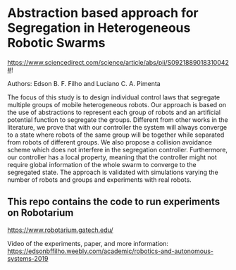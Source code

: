 # Abstraction based approach for Segregation in Heterogeneous Robotic Swarms 
https://www.sciencedirect.com/science/article/abs/pii/S0921889018310042#!

Authors: Edson B. F. Filho and Luciano C. A. Pimenta

The focus of this study is to design individual control laws that segregate multiple groups of mobile heterogeneous robots. Our approach is based on the use of abstractions to represent each group of robots and an artificial potential function to segregate the groups. Different from other works in the literature, we prove that with our controller the system will always converge to a state where robots of the same group will be together while separated from robots of different groups. We also propose a collision avoidance scheme which does not interfere in the segregation controller. Furthermore, our controller has a local property, meaning that the controller might not require global information of the whole swarm to converge to the segregated state. The approach is validated with simulations varying the number of robots and groups and experiments with real robots.

## This repo contains the code to run experiments on Robotarium

https://www.robotarium.gatech.edu/


Video of the experiments, paper, and more information:
[https://edsonbffilho.weebly.com/academic/robotics-and-autonomous-systems-2019
](https://edsonbffilho.weebly.com/academic/robotics-and-autonomous-systems-2019)
